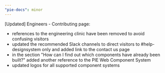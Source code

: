 ```yaml
---
"pie-docs": minor
---
```


[Updated] Engineers - Contributing page:
  - references to the engineering clinic have been removed to avoid confusing visitors
  - updated the recommended Slack channels to direct visitors to #help-designsystem only and added  link to the contact us page
  - in the section "How can I find out which components have already been built?" added another reference to the PIE Web Component System
  - updated logos for all supported component systems

